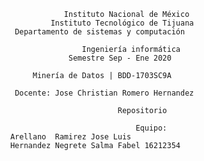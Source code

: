                      Instituto Nacional de México
                   Instituto Tecnológico de Tijuana
           Departamento de sistemas y computación

                          Ingeniería informática
                       Semestre Sep - Ene 2020

               Minería de Datos | BDD-1703SC9A

           Docente: Jose Christian Romero Hernandez

                                  Repositorio

                                      Equipo:
          Arellano  Ramirez Jose Luis 
          Hernandez Negrete Salma Fabel 16212354




